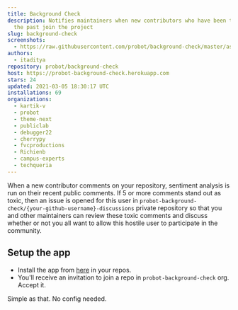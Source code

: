 ```yaml
---
title: Background Check
description: Notifies maintainers when new contributors who have been toxic in
  the past join the project
slug: background-check
screenshots:
  - https://raw.githubusercontent.com/probot/background-check/master/assets/demonstration.png
authors:
  - itaditya
repository: probot/background-check
host: https://probot-background-check.herokuapp.com
stars: 24
updated: 2021-03-05 18:30:17 UTC
installations: 69
organizations:
  - kartik-v
  - probot
  - theme-next
  - publiclab
  - debugger22
  - cherrypy
  - fvcproductions
  - Richienb
  - campus-experts
  - techqueria
---
```


When a new contributor comments on your repository, sentiment analysis is run on their recent public comments. If 5 or more comments stand out as toxic, then an issue is opened for this user in `probot-background-check/{your-github-username}-discussions` private repository so that you and other maintainers can review these toxic comments and discuss whether or not you all want to allow this hostile user to participate in the community.

## Setup the app

* Install the app from [here](https://github.com/apps/background-check) in your repos.
* You'll receive an invitation to join a repo in `probot-background-check` org. Accept it.

Simple as that. No config needed.
